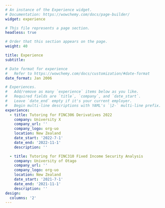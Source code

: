 ```yaml
---
# An instance of the Experience widget.
# Documentation: https://wowchemy.com/docs/page-builder/
widget: experience

# This file represents a page section.
headless: true

# Order that this section appears on the page.
weight: 40

title: Experience
subtitle:

# Date format for experience
#   Refer to https://wowchemy.com/docs/customization/#date-format
date_format: Jan 2006

# Experiences.
#   Add/remove as many `experience` items below as you like.
#   Required fields are `title`, `company`, and `date_start`.
#   Leave `date_end` empty if it's your current employer.
#   Begin multi-line descriptions with YAML's `|2-` multi-line prefix.
experience:
  - title: Tutoring for FINC306 Derivatives 2022
    company: University X
    company_url: ''
    company_logo: org-uo
    location: New Zealand
    date_start: '2022-7-1'
    date_end: '2022-11-1'
    description: ''

  - title: Tutoring for FINC310 Fixed Income Security Analysis
    company: University of Otago
    company_url: ''
    company_logo: org-uo
    location: New Zealand
    date_start: '2021-7-1'
    date_end: '2021-11-1'
    description: ''
design:
  columns: '2'
---
```

